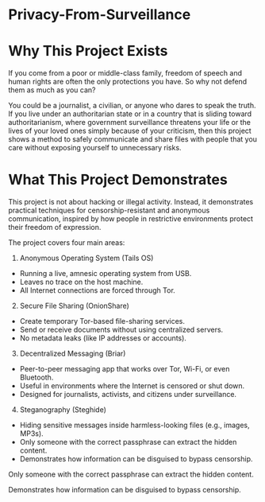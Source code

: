 # Privacy-From-Surveillance

# Why This Project Exists

If you come from a poor or middle-class family, freedom of speech and human rights are often the only protections you have. So why not defend them as much as you can?

You could be a journalist, a civilian, or anyone who dares to speak the truth. If you live under an authoritarian state or in a country that is sliding toward authoritarianism, where government surveillance threatens your life or the lives of your loved ones simply because of your criticism, then this project shows a method to safely communicate and share files with people that you care without exposing yourself to unnecessary risks.

# What This Project Demonstrates

This project is not about hacking or illegal activity. Instead, it demonstrates practical techniques for censorship-resistant and anonymous communication, inspired by how people in restrictive environments protect their freedom of expression.

The project covers four main areas:

1. Anonymous Operating System (Tails OS)
 - Running a live, amnesic operating system from USB.
 - Leaves no trace on the host machine.
 - All Internet connections are forced through Tor.

2. Secure File Sharing (OnionShare)
 - Create temporary Tor-based file-sharing services.
 - Send or receive documents without using centralized servers.
 - No metadata leaks (like IP addresses or accounts).

3. Decentralized Messaging (Briar)
 - Peer-to-peer messaging app that works over Tor, Wi-Fi, or even Bluetooth.
 - Useful in environments where the Internet is censored or shut down.
 - Designed for journalists, activists, and citizens under surveillance.
   
4. Steganography (Steghide)
 - Hiding sensitive messages inside harmless-looking files (e.g., images, MP3s).
 - Only someone with the correct passphrase can extract the hidden content.
 - Demonstrates how information can be disguised to bypass censorship.



















Only someone with the correct passphrase can extract the hidden content.

Demonstrates how information can be disguised to bypass censorship.
